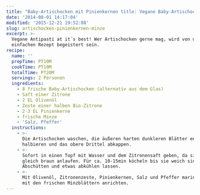 ```yaml
---
title: "Baby-Artischocken mit Pinienkernen title: Vegane Baby-Artischocken mit Pinienkernen title: Baby-Artischocken mit Pinienkernen & Minze Minze Minze Minze"
date: '2014-08-01 14:17:04'
modified: '2015-12-21 19:52:08'
slug: artischocken-pinienkernen-minze
excerpt: >-
  Vegane Antipasti at it´s best! Wer Artischocken gerne mag, wird von diesem
  einfachen Rezept begeistert sein.
recipe:
  name: ''
  prepTime: PT10M
  cookTime: PT10M
  totalTime: PT20M
  servings: 2 Personen
  ingredients:
    - 8 frische Baby-Artischocken (alternativ aus dem Glas)
    - Saft einer Zitrone
    - 2 EL Olivenöl
    - Zeste einer halben Bio-Zitrone
    - 2-3 EL Pinienkerne
    - frische Minze
    - 'Salz, Pfeffer'
  instructions:
    - >-
      Die Artischocken waschen, die äußeren harten dunkleren Blätter entfernen,
      halbieren und das obere Drittel abkappen.
    - >-
      Sofort in einen Topf mit Wasser und dem Zitronensaft geben, da sie sonst
      gleich braun anlaufen. Für ca. 10-15min köcheln bis sie weich sind.
      Abschütten und etwas abkühlen lassen.
    - >-
      Mit Olivenöl, Zitronenzeste, Pinienkernen, Salz und Pfeffer marinieren und
      mit den frischen Minzblättern anrichten.
---
```


